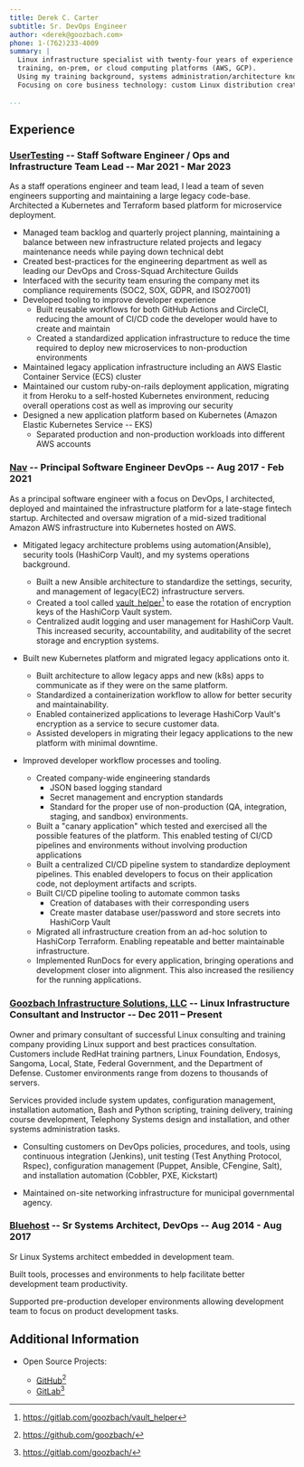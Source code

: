 ```yaml
---
title: Derek C. Carter
subtitle: Sr. DevOps Engineer
author: <derek@goozbach.com>
phone: 1-(762)233-4009  
summary: |
  Linux infrastructure specialist with twenty-four years of experience in
  training, on-prem, or cloud computing platforms (AWS, GCP).
  Using my training background, systems administration/architecture know-how, and course development knowledge to architect robust, scalable digital infrastructure.
  Focusing on core business technology: custom Linux distribution creation, systems automation and DevOps methodologies, telecommunications, systems architecture, design and training.

...
```


## Experience
### [UserTesting][] -- Staff Software Engineer / Ops and Infrastructure Team Lead -- Mar 2021 - Mar 2023
As a staff operations engineer and team lead, I lead a team of seven engineers
supporting and maintaining a large legacy code-base.
Architected a Kubernetes and Terraform based platform for microservice
deployment.

* Managed team backlog and quarterly project planning, maintaining a balance
    between new infrastructure related projects and legacy maintenance
    needs while paying down technical debt
* Created best-practices for the engineering department as well as leading our
    DevOps and Cross-Squad Architecture Guilds
* Interfaced with the security team ensuring the company met its compliance
    requirements (SOC2, SOX, GDPR, and ISO27001)
* Developed tooling to improve developer experience
    + Built reusable workflows for both GitHub Actions and CircleCI, reducing
        the amount of CI/CD code the developer would have to create and maintain
    + Created a standardized application infrastructure to reduce the time
        required to deploy new microservices to non-production environments
* Maintained legacy application infrastructure including an AWS Elastic Container
    Service (ECS) cluster
* Maintained our custom ruby-on-rails deployment application, migrating it
    from Heroku to a self-hosted Kubernetes environment, reducing overall
    operations cost as well as improving our security
* Designed a new application platform based on Kubernetes (Amazon Elastic
    Kubernetes Service -- EKS)
    + Separated production and non-production workloads into different AWS
        accounts

### [Nav][] -- Principal Software Engineer DevOps -- Aug 2017 - Feb 2021
As a principal software engineer with a focus on DevOps, I architected,
deployed and maintained the infrastructure platform for a late-stage fintech
startup.
Architected and oversaw migration of a mid-sized traditional Amazon AWS infrastructure
into Kubernetes hosted on AWS.

* Mitigated legacy architecture problems using automation(Ansible), security tools
    (HashiCorp Vault), and my systems operations background.
    + Built a new Ansible architecture to standardize the settings, security,
        and management of legacy(EC2) infrastructure servers.
    + Created a tool called [vault_helper][][^1] to ease the rotation of encryption
        keys of the HashiCorp Vault system.
    + Centralized audit logging and user management for HashiCorp Vault.
        This increased security, accountability, and auditability of the secret
        storage and encryption systems.

* Built new Kubernetes platform and migrated legacy applications onto it.
    + Built architecture to allow legacy apps and new (k8s) apps to communicate
        as if they were on the same platform.
    + Standardized a containerization workflow to allow for better security
        and maintainability.
    + Enabled containerized applications to leverage HashiCorp Vault's
        encryption as a service to secure customer data.
    + Assisted developers in migrating their legacy applications to the new
        platform with minimal downtime.

* Improved developer workflow processes and tooling.
    + Created company-wide engineering standards
        - JSON based logging standard
        - Secret management and encryption standards
        - Standard for the proper use of non-production (QA, integration,
            staging, and sandbox) environments.
    + Built a "canary application" which tested and exercised all the possible
        features of the platform.
        This enabled testing of CI/CD pipelines and environments without
        involving production applications
    + Built a centralized CI/CD pipeline system to standardize deployment pipelines.
        This enabled developers to focus on their application code, not deployment
        artifacts and scripts.
    + Built CI/CD pipeline tooling to automate common tasks
        - Creation of databases with their corresponding users
        - Create master database user/password and store secrets into HashiCorp
            Vault
    + Migrated all infrastructure creation from an ad-hoc solution to HashiCorp
        Terraform. Enabling repeatable and better maintainable infrastructure.
    + Implemented RunDocs for every application, bringing operations and
        development closer into alignment. This also increased the resiliency
        for the running applications.

### [Goozbach Infrastructure Solutions, LLC][] -- Linux Infrastructure Consultant and Instructor -- Dec 2011 – Present
Owner and primary consultant of successful Linux consulting and training company providing Linux support and best practices consultation.
Customers include RedHat training partners, Linux Foundation, Endosys, Sangoma, Local, State, Federal Government, and the Department of Defense.
Customer environments range from dozens to thousands of servers.

Services provided include system updates, configuration management, installation automation, Bash and Python scripting, training delivery, training course development, Telephony Systems design and installation, and other systems administration tasks.

* Consulting customers on DevOps policies, procedures, and tools, using continuous integration (Jenkins), unit testing (Test Anything Protocol, Rspec), configuration management (Puppet, Ansible, CFengine, Salt), and installation automation (Cobbler, PXE, Kickstart)

* Maintained on-site networking infrastructure for municipal governmental agency.

### [Bluehost][] -- Sr Systems Architect, DevOps -- Aug 2014 - Aug 2017
Sr Linux Systems architect embedded in development team.

Built tools, processes and environments to help facilitate better development team productivity.

Supported pre-production developer environments allowing development team to focus on product development tasks.

## Additional Information
* Open Source Projects:
    + [GitHub][][^3]
    + [GitLab][][^4]

  [UserTesting]: https://www.usertesting.com/
  [Bluehost]: http://bluehost.com
  [vault_helper]: https://gitlab.com/goozbach/vault_helper
  [Nav]: http://nav.com
  [Goozbach Infrastructure Solutions, LLC]: http://goozbach.com/
  [GitHub]: https://github.com/goozbach/
  [GitLab]: https://gitlab.com/goozbach/

  [^1]: <https://gitlab.com/goozbach/vault_helper>  
  [^3]: <https://github.com/goozbach/>  
  [^4]: <https://gitlab.com/goozbach/>  
